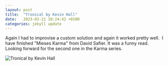 ```yaml
---
layout: post
title:  "Tronical by Kevin Hall"
date:   2023-03-21 10:24:42 +0100
categories: jekyll update
---
```

Again I had to improvise a custom solution and again it worked pretty well.&nbsp;
I have finished "Mieses Karma" from David Safier. It was a funny read.&nbsp; Looking forward for the second one in the Karma series.

![Tronical by Kevin Hall](https://lh3.googleusercontent.com/DvwVN1bYLmslSWyDf5gxa5u7E-gqye7mz4HS2pWA7DcvDYtsyu_qSrR3UuBdogZWoW2dwWdfy9hRj9S8X2xjWAckHfrMoSzY1IEo-1UClXCycZiejdwfIwkqoZNR-fUf3c8SMI30Lg=w2400)&nbsp;



[jekyll-docs]: https://jekyllrb.com/docs/home
[jekyll-gh]:   https://github.com/jekyll/jekyll
[jekyll-talk]: https://talk.jekyllrb.com/
